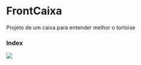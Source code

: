 # FrontCaixa
Projeto de um caixa para entender melhor o tortoise
### Index
<img src="https://user-images.githubusercontent.com/53744463/165153869-35a96d39-fb7b-4119-b3ab-fafa339a7383.jpg"/>
